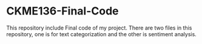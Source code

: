 # CKME136-Final-Code
This repository include Final code of my project. There are two files in this repository, one is for text categorization and the other is sentiment analysis. 
